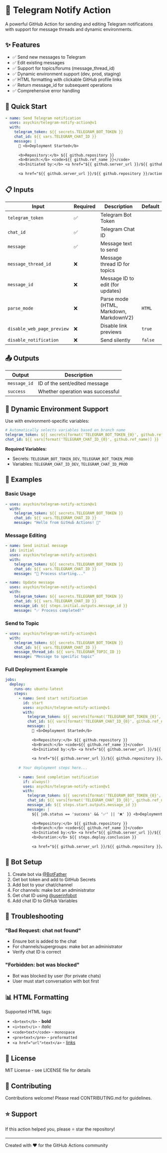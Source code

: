 # 📱 Telegram Notify Action

A powerful GitHub Action for sending and editing Telegram notifications with support for message threads and dynamic environments.

## ✨ Features

- ✅ Send new messages to Telegram
- ✅ Edit existing messages  
- ✅ Support for topics/forums (message_thread_id)
- ✅ Dynamic environment support (dev, prod, staging)
- ✅ HTML formatting with clickable GitHub profile links
- ✅ Return message_id for subsequent operations
- ✅ Comprehensive error handling

## 🚀 Quick Start

```yaml
- name: Send Telegram notification
  uses: asychin/telegram-notify-action@v1
  with:
    telegram_token: ${{ secrets.TELEGRAM_BOT_TOKEN }}
    chat_id: ${{ vars.TELEGRAM_CHAT_ID }}
    message: |
      🚀 <b>Deployment Started</b>
      
      <b>Repository:</b> ${{ github.repository }}
      <b>Branch:</b> <code>${{ github.ref_name }}</code>
      <b>Initiated by:</b> <a href="${{ github.server_url }}/${{ github.actor }}">${{ github.actor }}</a>
      
      <a href="${{ github.server_url }}/${{ github.repository }}/actions/runs/${{ github.run_id }}">📊 View Workflow</a>
```

## 📋 Inputs

| Input | Required | Description | Default |
|-------|----------|-------------|---------|
| `telegram_token` | ✅ | Telegram Bot Token | |
| `chat_id` | ✅ | Telegram Chat ID | |
| `message` | ✅ | Message text to send | |
| `message_thread_id` | ❌ | Message thread ID for topics | |
| `message_id` | ❌ | Message ID to edit (for updates) | |
| `parse_mode` | ❌ | Parse mode (HTML, Markdown, MarkdownV2) | `HTML` |
| `disable_web_page_preview` | ❌ | Disable link previews | `true` |
| `disable_notification` | ❌ | Send silently | `false` |

## 📤 Outputs

| Output | Description |
|--------|-------------|
| `message_id` | ID of the sent/edited message |
| `success` | Whether operation was successful |

## 🔄 Dynamic Environment Support

Use with environment-specific variables:

```yaml
# Automatically selects variables based on branch name
telegram_token: ${{ secrets[format('TELEGRAM_BOT_TOKEN_{0}', github.ref_name)] }}
chat_id: ${{ vars[format('TELEGRAM_CHAT_ID_{0}', github.ref_name)] }}
```

**Required Variables:**
- Secrets: `TELEGRAM_BOT_TOKEN_DEV`, `TELEGRAM_BOT_TOKEN_PROD`
- Variables: `TELEGRAM_CHAT_ID_DEV`, `TELEGRAM_CHAT_ID_PROD`

## 📝 Examples

### Basic Usage
```yaml
- uses: asychin/telegram-notify-action@v1
  with:
    telegram_token: ${{ secrets.TELEGRAM_BOT_TOKEN }}
    chat_id: ${{ vars.TELEGRAM_CHAT_ID }}
    message: "Hello from GitHub Actions! 👋"
```

### Message Editing
```yaml
- name: Send initial message
  id: initial
  uses: asychin/telegram-notify-action@v1
  with:
    telegram_token: ${{ secrets.TELEGRAM_BOT_TOKEN }}
    chat_id: ${{ vars.TELEGRAM_CHAT_ID }}
    message: "🔄 Process starting..."

- name: Update message
  uses: asychin/telegram-notify-action@v1
  with:
    telegram_token: ${{ secrets.TELEGRAM_BOT_TOKEN }}
    chat_id: ${{ vars.TELEGRAM_CHAT_ID }}
    message_id: ${{ steps.initial.outputs.message_id }}
    message: "✅ Process completed!"
```

### Send to Topic
```yaml
- uses: asychin/telegram-notify-action@v1
  with:
    telegram_token: ${{ secrets.TELEGRAM_BOT_TOKEN }}
    chat_id: ${{ vars.TELEGRAM_CHAT_ID }}
    message_thread_id: ${{ vars.TELEGRAM_TOPIC_ID }}
    message: "Message to specific topic"
```

### Full Deployment Example
```yaml
jobs:
  deploy:
    runs-on: ubuntu-latest
    steps:
      - name: Send start notification
        id: start
        uses: asychin/telegram-notify-action@v1
        with:
          telegram_token: ${{ secrets[format('TELEGRAM_BOT_TOKEN_{0}', github.ref_name)] }}
          chat_id: ${{ vars[format('TELEGRAM_CHAT_ID_{0}', github.ref_name)] }}
          message: |
            🚀 <b>Deployment Started</b>
            
            <b>Repository:</b> ${{ github.repository }}
            <b>Branch:</b> <code>${{ github.ref_name }}</code>
            <b>Initiated by:</b> <a href="${{ github.server_url }}/${{ github.actor }}">${{ github.actor }}</a>
            
            <a href="${{ github.server_url }}/${{ github.repository }}/actions/runs/${{ github.run_id }}">📊 View Workflow</a>
      
      # Your deployment steps here...
      
      - name: Send completion notification
        if: always()
        uses: asychin/telegram-notify-action@v1
        with:
          telegram_token: ${{ secrets[format('TELEGRAM_BOT_TOKEN_{0}', github.ref_name)] }}
          chat_id: ${{ vars[format('TELEGRAM_CHAT_ID_{0}', github.ref_name)] }}
          message_id: ${{ steps.start.outputs.message_id }}
          message: |
            ${{ job.status == 'success' && '✅' || '❌' }} <b>Deployment ${{ job.status == 'success' && 'Completed' || 'Failed' }}</b>
            
            <b>Repository:</b> ${{ github.repository }}
            <b>Branch:</b> <code>${{ github.ref_name }}</code>
            <b>Initiated by:</b> <a href="${{ github.server_url }}/${{ github.actor }}">${{ github.actor }}</a>
            <b>Duration:</b> ${{ steps.deploy.conclusion }}
            
            <a href="${{ github.server_url }}/${{ github.repository }}/actions/runs/${{ github.run_id }}">📊 View Workflow</a>
```

## 🤖 Bot Setup

1. Create bot via [@BotFather](https://t.me/BotFather)
2. Get bot token and add to GitHub Secrets
3. Add bot to your chat/channel  
4. For channels: make bot an administrator
5. Get chat ID using [@userinfobot](https://t.me/userinfobot)
6. Add chat ID to GitHub Variables

## 🔧 Troubleshooting

### "Bad Request: chat not found"
- Ensure bot is added to the chat
- For channels/supergroups: make bot an administrator
- Verify chat ID is correct

### "Forbidden: bot was blocked"
- Bot was blocked by user (for private chats)
- User must start conversation with bot first

## 📊 HTML Formatting

Supported HTML tags:
- `<b>text</b>` - **bold**
- `<i>text</i>` - *italic*  
- `<code>text</code>` - `monospace`
- `<pre>text</pre>` - ```preformatted```
- `<a href="url">text</a>` - [links](url)

## 📄 License

MIT License - see LICENSE file for details

## 🤝 Contributing

Contributions welcome! Please read CONTRIBUTING.md for guidelines.

## ⭐ Support

If this action helped you, please ⭐ star the repository!

---

Created with ❤️ for the GitHub Actions community
